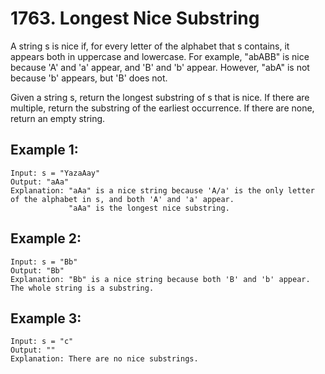 # 1763. Longest Nice Substring
      
A string s is nice if, for every letter of the alphabet that s contains, it appears both in uppercase and lowercase. For example, "abABB" is nice because 'A' and 'a' appear, and 'B' and 'b' appear. However, "abA" is not because 'b' appears, but 'B' does not.

Given a string s, return the longest substring of s that is nice. If there are multiple, return the substring of the earliest occurrence. If there are none, return an empty string.

## Example 1:

    Input: s = "YazaAay"
    Output: "aAa"
    Explanation: "aAa" is a nice string because 'A/a' is the only letter of the alphabet in s, and both 'A' and 'a' appear.
                 "aAa" is the longest nice substring.

## Example 2:

    Input: s = "Bb"
    Output: "Bb"
    Explanation: "Bb" is a nice string because both 'B' and 'b' appear. The whole string is a substring.

## Example 3:

    Input: s = "c"
    Output: ""
    Explanation: There are no nice substrings.